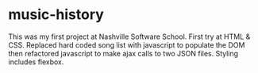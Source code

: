# music-history

This was my first project at Nashville Software School.  First try at HTML & CSS.  Replaced hard coded song list with javascript to populate the DOM then refactored javascript to make ajax calls to two JSON files.  Styling includes flexbox.